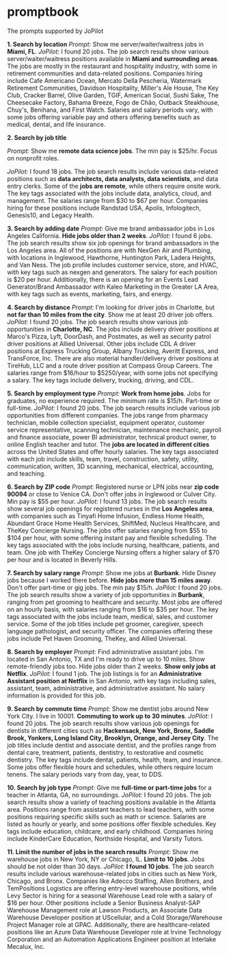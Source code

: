 # promptbook
The prompts supported by JoPilot 

**1. Search by location**
_Prompt:_ Show me server/waiter/waitress jobs in **Miami, FL**.
_JoPilot:_ I found 20 jobs. The job search results show various server/waiter/waitress positions available in **Miami and surrounding areas**. The jobs are mostly
in the restaurant and hospitality industry, with some in retirement communities and data-related positions. Companies hiring include Cafe Americano Ocean, Mercato
Della Pescheria, Watermark Retirement Communities, Davidson Hospitality, Miller's Ale House, The Key Club, Cracker Barrel, Olive Garden, TGIF, American Social,
Sushi Sake, The Cheesecake Factory, Bahama Breeze, Fogo de Chão, Outback Steakhouse, Chuy's, Benihana, and First Watch. Salaries and salary periods vary, with
some jobs offering variable pay and others offering benefits such as medical, dental, and life insurance.

**2. Search by job title**

_Prompt:_ Show me **remote data science jobs**. The min pay is $25/hr. Focus on nonprofit roles.

_JoPilot:_ I found 18 jobs. The job search results include various data-related positions such as **data architects, data analysts, data scientists**, and data entry clerks. Some of the **jobs are remote**, while others require onsite work. The key tags associated with the jobs include data, analytics, cloud, and management. The salaries range from $30 to $67 per hour. Companies hiring for these positions include Randstad USA, Apolis, Infologitech, Genesis10, and Legacy Health.

**3. Search by adding date**
_Prompt:_ Give me brand ambassador jobs in Los Angeles California. **Hide jobs older than 2 weeks**.
_JoPilot:_ I found 6 jobs. The job search results show six job openings for brand ambassadors in the Los Angeles area. All of the positions are with NexGen Air and Plumbing, with locations in Inglewood, Hawthorne, Huntington Park, Ladera Heights, and Van Ness. The job profile includes customer service, store, and HVAC, with key tags such as nexgen and generators. The salary for each position is $20 per hour. Additionally, there is an opening for an Events Lead Generator/Brand Ambassador with Kaleo Marketing in the Greater LA Area, with key tags such as events, marketing, fairs, and energy.

**4. Search by distance**
_Prompt:_ I'm looking for driver jobs in Charlotte, but **not far than 10 miles from the city**. Show me at least 20 driver job offers.
_JoPilot:_ I found 20 jobs. The job search results show various job opportunities in **Charlotte, NC**. The jobs include delivery driver positions at Marco's Pizza, Lyft, DoorDash, and Postmates, as well as security patrol driver positions at Allied Universal. Other jobs include CDL A driver positions at Express Trucking Group, Albany Trucking, Averitt Express, and TransForce, Inc. There are also material handler/delivery driver positions at TireHub, LLC and a route driver position at Compass Group Careers. The salaries range from $16/hour to $5250/year, with some jobs not specifying a salary. The key tags include delivery, trucking, driving, and CDL.

**5. Search by employment type**
_Prompt:_ **Work from home jobs**. Jobs for graduates, no experience required. The minimum rate is $15/h. Part-time or full-time.
_JoPilot:_ I found 20 jobs. The job search results include various job opportunities from different companies. The jobs range from pharmacy technician, mobile collection specialist, equipment operator, customer service representative, scanning technician, maintenance mechanic, payroll and finance associate, power BI administrator, technical product owner, to online English teacher and tutor. The **jobs are located in different cities** across the United States and offer hourly salaries. The key tags associated with each job include skills, team, travel, construction, safety, utility, communication, written, 3D scanning, mechanical, electrical, accounting, and teaching.

**6. Search by ZIP code**
_Prompt:_ Registered nurse or LPN jobs near **zip code 90094** or close to Venice CA. Don't offer jobs in Inglewood or Culver City. Min pay is $55 per hour.
_JoPilot:_ I found 13 jobs. The job search results show several job openings for registered nurses in the **Los Angeles area**, with companies such as Tinyafi Home Infusion, Endless Home Health, Abundant Grace Home Health Services, ShiftMed, Nucleus Healthcare, and TheKey Concierge Nursing. The jobs offer salaries ranging from $55 to $104 per hour, with some offering instant pay and flexible scheduling. The key tags associated with the jobs include nursing, healthcare, patients, and team. One job with TheKey Concierge Nursing offers a higher salary of $70 per hour and is located in Beverly Hills.

**7. Search by salary range**
_Prompt:_ Show me jobs at **Burbank**. Hide Disney jobs because I worked there before. **Hide jobs more than 15 miles away**. Don't offer part-time or gig jobs. The min pay $15/h.
_JoPilot:_ I found 20 jobs. The job search results show a variety of job opportunities in **Burbank**, ranging from pet grooming to healthcare and security. Most jobs are offered on an hourly basis, with salaries ranging from $16 to $35 per hour. The key tags associated with the jobs include team, medical, sales, and customer service. Some of the job titles include pet groomer, caregiver, speech language pathologist, and security officer. The companies offering these jobs include Pet Haven Grooming, TheKey, and Allied Universal.

**8. Search by employer**
_Prompt:_ Find administrative assistant jobs. I'm located in San Antonio, TX and I'm ready to drive up to 10 miles. Show remote-friendly jobs too. Hide jobs older than 2 weeks. **Show only jobs at Netflix**.
_JoPilot:_ I found 1 job. The job listings is for an **Administrative Assistant position at Netflix** in San Antonio, with key tags including sales, assistant, team, administrative, and administrative assistant. No salary information is provided for this job.

**9. Search by commute time**
_Prompt:_ Show me dentist jobs around New York City. I live in 10001. **Commuting to work up to 30 minutes**.
_JoPilot:_ I found 20 jobs. The job search results show various job openings for dentists in different cities such as **Hackensack, New York, Bronx, Saddle Brook, Yonkers, Long Island City, Brooklyn, Orange, and Jersey City**. The job titles include dentist and associate dentist, and the profiles range from dental care, treatment, patients, dentistry, to restorative and cosmetic dentistry. The key tags include dental, patients, health, team, and insurance. Some jobs offer flexible hours and schedules, while others require locum tenens. The salary periods vary from day, year, to DDS.

**10. Search by job type**
_Prompt:_ Give me **full-time or part-time jobs** for a teacher in Atlanta, GA, no surroundings.
_JoPilot:_ I found 20 jobs. The job search results show a variety of teaching positions available in the Atlanta area. Positions range from assistant teachers to lead teachers, with some positions requiring specific skills such as math or science. Salaries are listed as hourly or yearly, and some positions offer flexible schedules. Key tags include education, childcare, and early childhood. Companies hiring include KinderCare Education, Northside Hospital, and Varsity Tutors.

**11. Limit the number of jobs in the search results**
_Prompt:_ Show me warehouse jobs in New York, NY or Chicago, IL. **Limit to 10 jobs**. Jobs should be not older than 30 days.
_JoPilot:_ **I found 10 jobs**. The job search results include various warehouse-related jobs in cities such as New York, Chicago, and Bronx. Companies like Adecco Staffing, Allen Brothers, and TemPositions Logistics are offering entry-level warehouse positions, while Levy Sector is hiring for a seasonal Warehouse Lead role with a salary of $16 per hour. Other positions include a Senior Business Analyst-SAP Warehouse Management role at Lawson Products, an Associate Data Warehouse Developer position at UScellular, and a Cold Storage/Warehouse Project Manager role at GPAC. Additionally, there are healthcare-related positions like an Azure Data Warehouse Developer role at Irvine Technology Corporation and an Automation Applications Engineer position at Interlake Mecalux, Inc.

